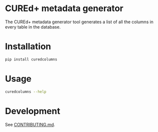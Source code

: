 # CUREd+ metadata generator

The CUREd+ metadata generator tool generates a list of all the columns in every table in the database.

# Installation

```bash
pip install curedcolumns
```

# Usage

```bash
curedcolumns --help
```

# Development

See [CONTRIBUTING.md](./CONTRIBUTING.md).
